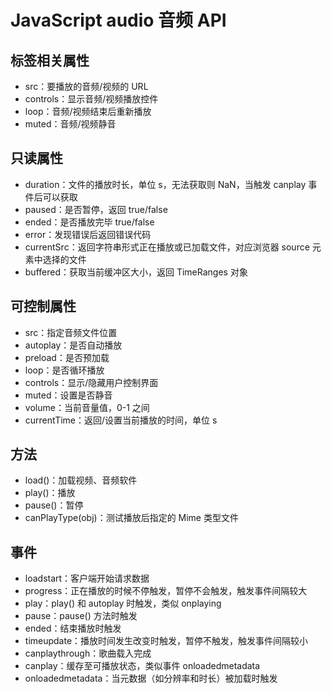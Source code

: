 # JavaScript audio 音频 API

## 标签相关属性

- src：要播放的音频/视频的 URL
- controls：显示音频/视频播放控件
- loop：音频/视频结束后重新播放 
- muted：音频/视频静音

## 只读属性

- duration：文件的播放时长，单位 s，无法获取则 NaN，当触发 canplay 事件后可以获取
- paused：是否暂停，返回 true/false
- ended：是否播放完毕 true/false
- error：发现错误后返回错误代码
- currentSrc：返回字符串形式正在播放或已加载文件，对应浏览器 source 元素中选择的文件
- buffered：获取当前缓冲区大小，返回 TimeRanges 对象

## 可控制属性

- src：指定音频文件位置
- autoplay：是否自动播放
- preload：是否预加载
- loop：是否循环播放
- controls：显示/隐藏用户控制界面
- muted：设置是否静音
- volume：当前音量值，0-1 之间
- currentTime：返回/设置当前播放的时间，单位 s

## 方法

- load()：加载视频、音频软件
- play()：播放
- pause()：暂停
- canPlayType(obj)：测试播放后指定的 Mime 类型文件

## 事件

- loadstart：客户端开始请求数据
- progress：正在播放的时候不停触发，暂停不会触发，触发事件间隔较大
- play：play() 和 autoplay 时触发，类似 onplaying
- pause：pause() 方法时触发
- ended：结束播放时触发
- timeupdate：播放时间发生改变时触发，暂停不触发，触发事件间隔较小
- canplaythrough：歌曲载入完成
- canplay：缓存至可播放状态，类似事件 onloadedmetadata
- onloadedmetadata：当元数据（如分辨率和时长）被加载时触发